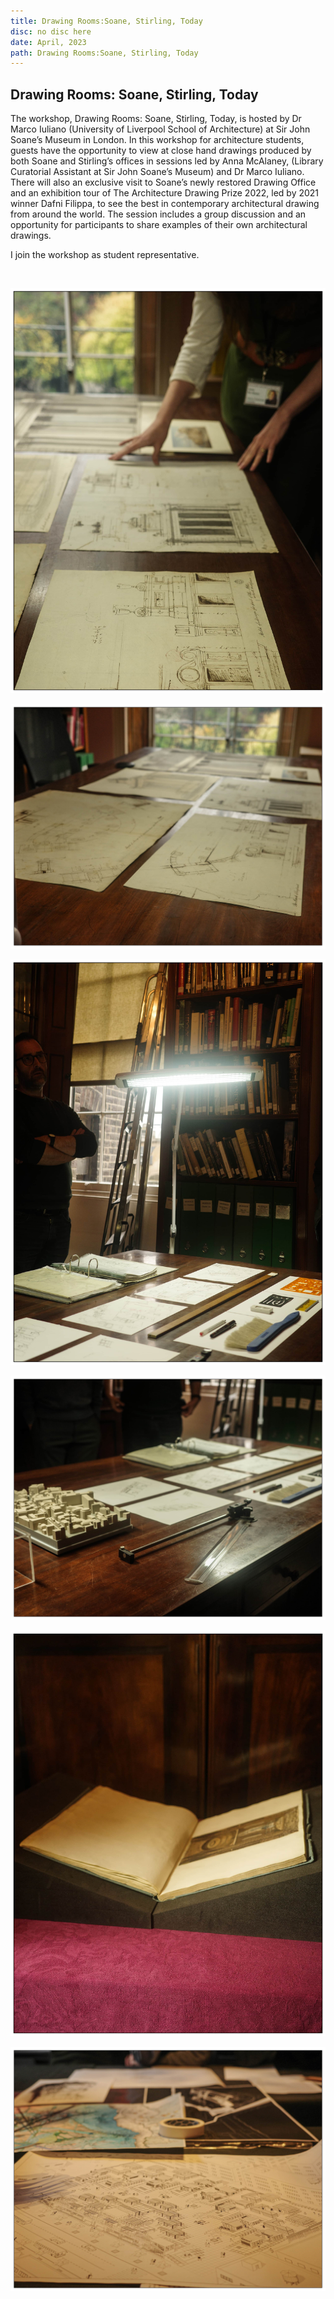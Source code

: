 ```yaml
---
title: Drawing Rooms:Soane, Stirling, Today
disc: no disc here
date: April, 2023
path: Drawing Rooms:Soane, Stirling, Today
---
```

<special>
</special>

## Drawing Rooms: Soane, Stirling, Today


The workshop, Drawing Rooms: Soane, Stirling, Today, is hosted by Dr Marco Iuliano (University of Liverpool School of Architecture) at Sir John Soane’s Museum in London. In this workshop for architecture students, guests have the opportunity to view at close hand drawings produced by both Soane and Stirling’s offices in sessions led by Anna McAlaney, (Library Curatorial Assistant at Sir John Soane’s Museum) and Dr Marco Iuliano. There will also an exclusive visit to Soane’s newly restored Drawing Office and an exhibition tour of The Architecture Drawing Prize 2022, led by 2021 winner Dafni Filippa, to see the best in contemporary architectural drawing from around the world. The session includes a group discussion and an opportunity for participants to share examples of their own architectural drawings.

I join the workshop as student representative.

</br>

![Output](../images/articles/academic_01/02.jpg)


![Output](../images/articles/academic_01/03.jpg)


![Output](../images/articles/academic_01/04.jpg)


![Output](../images/articles/academic_01/05.jpg)


![Output](../images/articles/academic_01/06.jpg)


![Output](../images/articles/academic_01/07.jpg)


